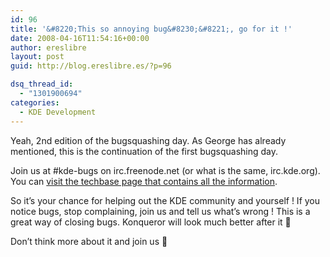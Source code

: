 ```yaml
---
id: 96
title: '&#8220;This so annoying bug&#8230;&#8221;, go for it !'
date: 2008-04-16T11:54:16+00:00
author: ereslibre
layout: post
guid: http://blog.ereslibre.es/?p=96

dsq_thread_id:
  - "1301900694"
categories:
  - KDE Development
---
```

Yeah, 2nd edition of the bugsquashing day. As George has already mentioned, this is the continuation of the first bugsquashing day.

Join us at #kde-bugs on irc.freenode.net (or what is the same, irc.kde.org). You can [visit the techbase page that contains all the information](http://techbase.kde.org/index.php?title=Contribute/Bugsquad/BugDays/KonquerorDay2).

So it&#8217;s your chance for helping out the KDE community and yourself ! If you notice bugs, stop complaining, join us and tell us what&#8217;s wrong ! This is a great way of closing bugs. Konqueror will look much better after it 🙂

Don&#8217;t think more about it and join us 🙂